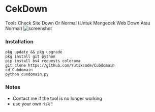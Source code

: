 # CekDown
Tools Check Site Down Or Normal (Untuk Mengecek Web Down Atau Normal)
![screenshot](./ss.jpg)

### Installation
```
pkg update && pkg upgrade
pkg install git python
pip install bs4 requests colorama
git clone https://github.com/Yutixcode/Cubdomain
cd Cubdomain
python cundomain.py
```
### Notes
- Contact me if the tool is no longer working
- use your own risk !
